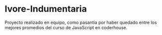 # Ivore-Indumentaria

Proyecto realizado en equipo, como pasantia por haber quedado entre los mejores promedios del curso de JavaScript en coderhouse.
